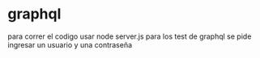 # graphql
para correr el codigo usar node server.js
para los test de graphql se pide ingresar un usuario y una contraseña

